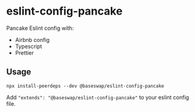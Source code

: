 # eslint-config-pancake

Pancake Eslint config with:

- Airbnb config
- Typescript
- Prettier

## Usage

```
npx install-peerdeps --dev @baseswap/eslint-config-pancake
```

Add `"extends": "@baseswap/eslint-config-pancake"` to your eslint config file.
